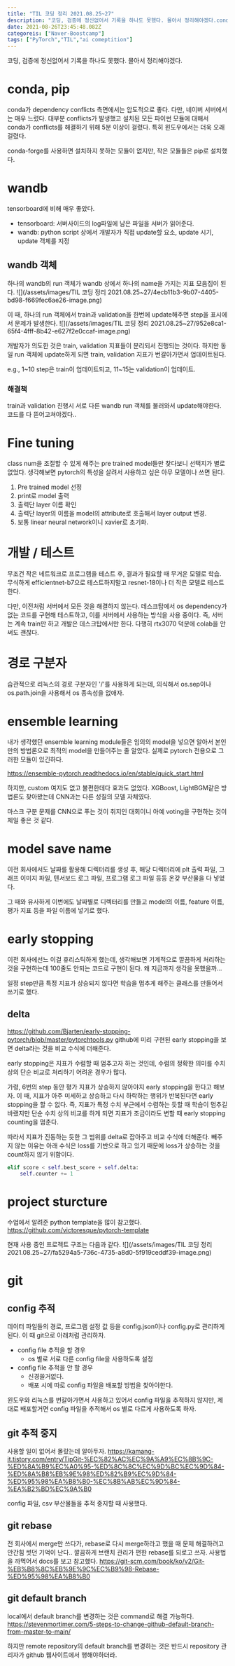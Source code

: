 ```yaml
---
title: "TIL 코딩 정리 2021.08.25~27"
description: "코딩, 검증에 정신없어서 기록을 하나도 못했다. 몰아서 정리해야겠다.conda가 dependency conflicts 측면에서는 압도적으로 좋다. 다만, 네이버 서버에서는 매우 느렸다. 대부분 conflicts가 발생했고 설치된 모든 파이썬 모듈에 대해서 conda가 "
date: 2021-08-26T23:45:48.082Z
categoreis: ["Naver-Boostcamp"]
tags: ["PyTorch","TIL","ai comeptition"]
---
```

코딩, 검증에 정신없어서 기록을 하나도 못했다. 몰아서 정리해야겠다.

# conda, pip
conda가 dependency conflicts 측면에서는 압도적으로 좋다. 다만, 네이버 서버에서는 매우 느렸다. 대부분 conflicts가 발생했고 설치된 모든 파이썬 모듈에 대해서 conda가 conflicts를 해결하기 위해 5분 이상이 걸렸다. 특히 윈도우에서는 더욱 오래 걸렸다.

conda-forge를 사용하면 설치하지 못하는 모듈이 없지만, 작은 모듈들은 pip로 설치했다.

# wandb
tensorboard에 비해 매우 좋았다. 
- tensorboard: 서버사이드의 log파일에 남은 파일을 서버가 읽어준다.
- wandb: python script 상에서 개발자가 직접 update할 요소, update 시기, update 객체를 지정

## wandb 객체
하나의 wandb의 run 객체가 wandb 상에서 하나의 name을 가지는 지표 모음집이 된다.
![](/assets/images/TIL 코딩 정리 2021.08.25~27/4ecb11b3-9b07-4405-bd98-f669fec6ae26-image.png)

이 때, 하나의 run 객체에서 train과 validation을 한번에 update해주면 step을 표시에서 문제가 발생한다.
![](/assets/images/TIL 코딩 정리 2021.08.25~27/952e8ca1-65f4-4fff-8b42-e627f2e0ccaf-image.png)

개발자가 의도한 것은 train, validation 지표들이 분리되서 진행되는 것이다. 하지만 동일 run 객체에 update하게 되면 train, validation 지표가 번갈아가면서 업데이트된다. 

e.g., 1~10 step은 train이 업데이트되고, 11~15는 validation이 업데이트.

### 해결책
train과 validation 진행시 서로 다른 wandb run 객체를 불러와서 update해야한다. 코드를 다 뜯어고쳐야겠다..

# Fine tuning
class num을 조절할 수 있게 해주는 pre trained model들만 찾다보니 선택지가 별로 없었다. 생각해보면 pytorch의 특성을 살려서 사용하고 싶은 아무 모델이나 쓰면 된다.

1. Pre trained model 선정
2. print로 model 출력
3. 출력단 layer 이름 확인
4. 출력단 layer의 이름을 model의 attribute로 호출해서 layer output 변경.
5. 보통 linear neural network이니 xavier로 초기화.

# 개발 / 테스트
무조건 작은 네트워크로 프로그램을 테스트 후, 결과가 필요할 때 무거운 모델로 학습. 무식하게 efficientnet-b7으로 테스트하지말고 resnet-18이나 더 작은 모델로 테스트한다.

다만, 이전처럼 서버에서 모든 것을 해결하지 않는다. 데스크탑에서 os dependency가 없는 코드를 구현해 테스트하고, 이를 서버에서 사용하는 방식을 사용 중이다. 즉, 서버는 계속 train만 하고 개발은 데스크탑에서만 한다. 다행히 rtx3070 덕분에 colab을 안 써도 괜찮다.

# 경로 구분자
습관적으로 리눅스의 경로 구분자인 '/'를 사용하게 되는데, 의식해서 os.sep이나 os.path.join을 사용해서 os 종속성을 없애자.

# ensemble learning
내가 생각했던 ensemble learning module들은 임의의 model을 넣으면 알아서 본인만의 방법론으로 최적의 model을 만들어주는 줄 알았다. 실제로 pytorch 전용으로 그러한 모듈이 있긴하다. 

https://ensemble-pytorch.readthedocs.io/en/stable/quick_start.html

하지만, custom 여지도 없고 불편한데다 효과도 없었다. XGBoost, LightBGM같은 방법론도 찾아봤는데 CNN과는 다른 성질의 모델 자체였다.

마스크 구분 문제를 CNN으로 푸는 것이 취지인 대회이니 아예 voting을 구현하는 것이 제일 좋은 것 같다.

# model save name
이전 회사에서도 날짜를 활용해 디렉터리를 생성 후, 해당 디렉터리에 plt 출력 파일, 그래프 이미지 파일, 텐서보드 로그 파일, 프로그램 로그 파일 등등 온갖 부산물을 다 넣었다. 

그 때와 유사하게 이번에도 날짜별로 디렉터리를 만들고 model의 이름, feature 이름, 평가 지표 등을 파일 이름에 넣기로 했다. 

# early stopping
이전 회사에선느 이걸 휴리스틱하게 했는데, 생각해보면 기계적으로 깔끔하게 처리하는 것을 구현하는데 100줄도 안되는 코드로 구현이 된다. 왜 지금까지 생각을 못했을까...

일정 step만큼 특정 지표가 상승되지 않다면 학습을 멈추게 해주는 클래스를 만들어서 쓰기로 했다. 

## delta
https://github.com/Bjarten/early-stopping-pytorch/blob/master/pytorchtools.py
github에 미리 구현된 early stopping을 보면 delta라는 것을 비교 수식에 더해준다. 

early stopping은 지표가 수렴할 때 멈추고자 하는 것인데, 수렴의 정확한 의미를 수치 상의 단순 비교로 처리하기 어려운 경우가 많다. 

가령, 6번의 step 동안 평가 지표가 상승하지 않아야지 early stopping을 한다고 해보자.
이 때, 지표가 아주 미세하고 상승하고 다시 하락하는 행위가 반복된다면 early stopping을 할 수 없다. 즉, 지표가 특정 수치 부근에서 수렴하는 듯할 때 학습이 멈추길 바랬지만 단순 수치 상의 비교를 하게 되면 지표가 조금이라도 변할 때 early stopping counting을 멈춘다.

따라서 지표가 진동하는 듯한 그 범위를 delta로 잡아주고 비교 수식에 더해준다. 빼주지 않는 이유는 아래 수식은 loss를 기반으로 하고 있기 때문에 loss가 상승하는 것을 count하지 않기 위함이다.

```python
elif score < self.best_score + self.delta:
    self.counter += 1
```
# project sturcture
수업에서 알려준 python template을 많이 참고했다. 
https://github.com/victoresque/pytorch-template

현재 사용 중인 프로젝트 구조는 다음과 같다.
![](/assets/images/TIL 코딩 정리 2021.08.25~27/fa5294a5-736c-4735-a8d0-5f919ceddf39-image.png)

# git
## config 추적
데이터 파일들의 경로, 프로그램 설정 값 등을 config.json이나 config.py로 관리하게 된다. 이 때 git으로 아래처럼 관리하자.
- config file 추적을 할 경우
  - os 별로 서로 다른 config file을 사용하도록 설정
- config file 추적을 안 할 경우
  - 신경쓸거없다.
  - 배포 시에 따로 config 파일을 배포할 방법을 찾아야한다.
  
윈도우와 리눅스를 번갈아가면서 사용하고 있어서 config 파일을 추적하지 않지만, 제대로 배포할거면 config 파일을 추적해서 os 별로 다르게 사용하도록 하자.
## git 추적 중지
사용할 일이 없어서 몰랐는데 알아두자.
https://kamang-it.tistory.com/entry/TipGit-%EC%82%AC%EC%9A%A9%EC%8B%9C-%ED%8A%B9%EC%A0%95-%ED%8C%8C%EC%9D%BC%EC%9D%84-%ED%8A%B8%EB%9E%98%ED%82%B9%EC%9D%84-%ED%95%98%EA%B8%B0-%EC%8B%AB%EC%9D%84-%EA%B2%BD%EC%9A%B0

config 파일, csv 부산물들을 추적 중지할 때 사용했다.

## git rebase
전 회사에서 merge만 쓰다가, rebase로 다시 merge하라고 했을 때 문제 해결하려고 안간힘 썻던 기억이 난다.. 깔끔하게 브랜치 관리가 편한 rebase를 되로고 쓰자. 사용법을 까먹어서 docs를 보고 참고했다. 
https://git-scm.com/book/ko/v2/Git-%EB%B8%8C%EB%9E%9C%EC%B9%98-Rebase-%ED%95%98%EA%B8%B0

## git default branch
local에서 default branch를 변경하는 것은 command로 해결 가능하다.
https://stevenmortimer.com/5-steps-to-change-github-default-branch-from-master-to-main/

하지만 remote repository의 default branch를 변경하는 것은 반드시 repository 관리자가 github 웹사이트에서 행해야하더라.







